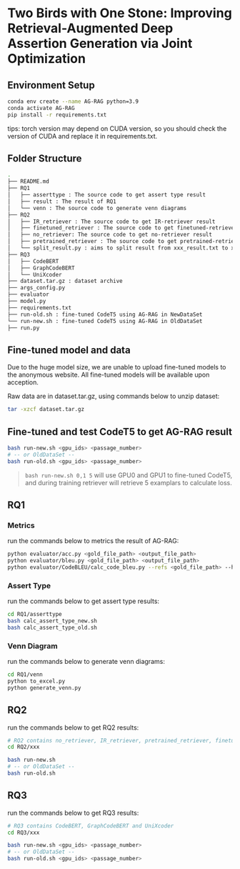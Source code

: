 # Two Birds with One Stone: Improving Retrieval-Augmented Deep Assertion Generation via Joint Optimization

## Environment Setup

```bash
conda env create --name AG-RAG python=3.9
conda activate AG-RAG
pip install -r requirements.txt
```

tips: torch version may depend on CUDA version, so you should check the version of CUDA and replace it in requirements.txt.

## Folder Structure

```bash
.
├── README.md
├── RQ1
│   ├── asserttype : The source code to get assert type result
│   ├── result : The result of RQ1
│   └── venn : The source code to generate venn diagrams
├── RQ2
│   ├── IR_retriever : The source code to get IR-retriever result
│   ├── finetuned_retriever : The source code to get finetuned-retriever result
│   ├── no_retriever: The source code to get no-retriever result
│   ├── pretrained_retriever : The source code to get pretrained-retriever result
│   └── split_result.py : aims to split result from xxx_result.txt to xxx.gold and xxx.output in RQ2
├── RQ3
│   ├── CodeBERT
│   ├── GraphCodeBERT
│   └── UniXcoder
├── dataset.tar.gz : dataset archive
├── args_config.py
├── evaluator
├── model.py
├── requirements.txt
├── run-old.sh : fine-tuned CodeT5 using AG-RAG in NewDataSet
└── run-new.sh : fine-tuned CodeT5 using AG-RAG in OldDataSet
├── run.py
```

## Fine-tuned model and data

Due to the huge model size, we are unable to upload fine-tuned models to the anonymous website. All fine-tuned models will be available upon acception.

Raw data are in dataset.tar.gz, using commands below to unzip dataset:

```bash
tar -xzcf dataset.tar.gz
```

## Fine-tuned and test CodeT5 to get AG-RAG result

```bash
bash run-new.sh <gpu_ids> <passage_number>
# -- or OldDataSet --
bash run-old.sh <gpu_ids> <passage_number>
```

> `bash run-new.sh 0,1 5` will use GPU0 and GPU1 to fine-tuned CodeT5, and during training retriever will retrieve 5 examplars to calculate loss.

## RQ1

### Metrics

run the commands below to metrics the result of AG-RAG:

```bash
python evaluator/acc.py <gold_file_path> <output_file_path>
python evaluator/bleu.py <gold_file_path> <output_file_path>
python evaluator/CodeBLEU/calc_code_bleu.py --refs <gold_file_path> --hyp <output_file_path> --lang java
```

### Assert Type

run the commands below to get assert type results:

```bash
cd RQ1/asserttype
bash calc_assert_type_new.sh
bash calc_assert_type_old.sh
```

### Venn Diagram

run the commands below to generate venn diagrams:

```bash
cd RQ1/venn
python to_excel.py
python generate_venn.py
```

## RQ2

run the commands below to get RQ2 results:

```bash
# RQ2 contains no_retriever, IR_retriever, pretrained_retriever, finetuned_retriever
cd RQ2/xxx

bash run-new.sh
# -- or OldDataSet --
bash run-old.sh
```

## RQ3

run the commands below to get RQ3 results:

```bash
# RQ3 contains CodeBERT, GraphCodeBERT and UniXcoder
cd RQ3/xxx

bash run-new.sh <gpu_ids> <passage_number>
# -- or OldDataSet --
bash run-old.sh <gpu_ids> <passage_number>
```

